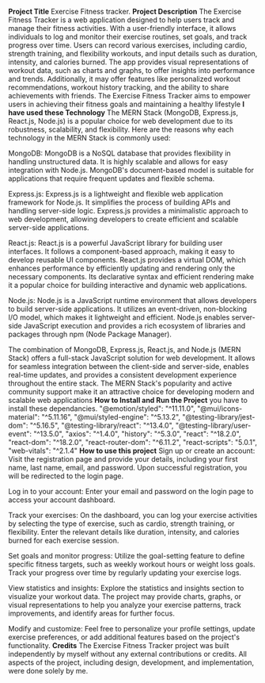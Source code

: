 **Project Title**
Exercise Fitness tracker.
**Project Description**
The Exercise Fitness Tracker is a web application designed to help users track and manage their fitness activities. With a user-friendly interface, it allows individuals to log and monitor their exercise routines, set goals, and track progress over time. Users can record various exercises, including cardio, strength training, and flexibility workouts, and input details such as duration, intensity, and calories burned. The app provides visual representations of workout data, such as charts and graphs, to offer insights into performance and trends. Additionally, it may offer features like personalized workout recommendations, workout history tracking, and the ability to share achievements with friends. The Exercise Fitness Tracker aims to empower users in achieving their fitness goals and maintaining a healthy lifestyle
**I have used these Technology**
The MERN Stack (MongoDB, Express.js, React.js, Node.js) is a popular choice for web development due to its robustness, scalability, and flexibility. Here are the reasons why each technology in the MERN Stack is commonly used:

MongoDB: MongoDB is a NoSQL database that provides flexibility in handling unstructured data. It is highly scalable and allows for easy integration with Node.js. MongoDB's document-based model is suitable for applications that require frequent updates and flexible schema.

Express.js: Express.js is a lightweight and flexible web application framework for Node.js. It simplifies the process of building APIs and handling server-side logic. Express.js provides a minimalistic approach to web development, allowing developers to create efficient and scalable server-side applications.

React.js: React.js is a powerful JavaScript library for building user interfaces. It follows a component-based approach, making it easy to develop reusable UI components. React.js provides a virtual DOM, which enhances performance by efficiently updating and rendering only the necessary components. Its declarative syntax and efficient rendering make it a popular choice for building interactive and dynamic web applications.

Node.js: Node.js is a JavaScript runtime environment that allows developers to build server-side applications. It utilizes an event-driven, non-blocking I/O model, which makes it lightweight and efficient. Node.js enables server-side JavaScript execution and provides a rich ecosystem of libraries and packages through npm (Node Package Manager).

The combination of MongoDB, Express.js, React.js, and Node.js (MERN Stack) offers a full-stack JavaScript solution for web development. It allows for seamless integration between the client-side and server-side, enables real-time updates, and provides a consistent development experience throughout the entire stack. The MERN Stack's popularity and active community support make it an attractive choice for developing modern and scalable web applications
**How to Install and Run the Project**
you have to install these dependancies.
    "@emotion/styled": "^11.11.0",
    "@mui/icons-material": "^5.11.16",
    "@mui/styled-engine": "^5.13.2",
    "@testing-library/jest-dom": "^5.16.5",
    "@testing-library/react": "^13.4.0",
    "@testing-library/user-event": "^13.5.0",
    "axios": "^1.4.0",
    "history": "^5.3.0",
    "react": "^18.2.0",
    "react-dom": "^18.2.0",
    "react-router-dom": "^6.11.2",
    "react-scripts": "5.0.1",
    "web-vitals": "^2.1.4"
    **How to use this project**
    Sign up or create an account: Visit the registration page and provide your details, including your first name, last name, email, and password. Upon successful registration, you will be redirected to the login page.

Log in to your account: Enter your email and password on the login page to access your account dashboard.

Track your exercises: On the dashboard, you can log your exercise activities by selecting the type of exercise, such as cardio, strength training, or flexibility. Enter the relevant details like duration, intensity, and calories burned for each exercise session.

Set goals and monitor progress: Utilize the goal-setting feature to define specific fitness targets, such as weekly workout hours or weight loss goals. Track your progress over time by regularly updating your exercise logs.

View statistics and insights: Explore the statistics and insights section to visualize your workout data. The project may provide charts, graphs, or visual representations to help you analyze your exercise patterns, track improvements, and identify areas for further focus.

Modify and customize: Feel free to personalize your profile settings, update exercise preferences, or add additional features based on the project's functionality.
**Credits**
The Exercise Fitness Tracker project was built independently by myself without any external contributions or credits. All aspects of the project, including design, development, and implementation, were done solely by me.
